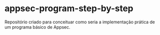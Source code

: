 # appsec-program-step-by-step
Repositório criado para conceituar como seria a implementação prática de um programa básico de Appsec.
